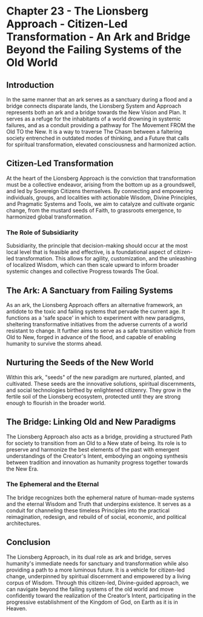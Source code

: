 # Chapter 23 - The Lionsberg Approach - Citizen-Led Transformation - An Ark and Bridge Beyond the Failing Systems of the Old World

## Introduction

In the same manner that an ark serves as a sanctuary during a flood and a bridge connects disparate lands, the Lionsberg System and Approach represents both an ark and a bridge towards the New Vision and Plan. It serves as a refuge for the inhabitants of a world drowning in systemic failures, and as a conduit providing a pathway for The Movement FROM the Old TO the New. It is a way to traverse The Chasm between a faltering society entrenched in outdated modes of thinking, and a Future that calls for spiritual transformation, elevated consciousness and harmonized action.

## Citizen-Led Transformation

At the heart of the Lionsberg Approach is the conviction that transformation must be a collective endeavor, arising from the bottom up as a groundswell, and led by Sovereign Citizens themselves. By connecting and empowering individuals, groups, and localities with actionable Wisdom, Divine Principles, and Pragmatic Systems and Tools, we aim to catalyze and cultivate organic change, from the mustard seeds of Faith, to grassroots emergence, to harmonized global transformation.

### The Role of Subsidiarity

Subsidiarity, the principle that decision-making should occur at the most local level that is feasible and effective, is a foundational aspect of citizen-led transformation. This allows for agility, customization, and the unleashing of localized Wisdom, which can then scale upward to inform broader systemic changes and collective Progress towards The Goal.

## The Ark: A Sanctuary from Failing Systems

As an ark, the Lionsberg Approach offers an alternative framework, an antidote to the toxic and failing systems that pervade the current age. It functions as a 'safe space' in which to experiment with new paradigms, sheltering transformative initiatives from the adverse currents of a world resistant to change. It further aims to serve as a safe transition vehicle from Old to New, forged in advance of the flood, and capable of enabling humanity to survive the storms ahead. 

## Nurturing the Seeds of the New World

Within this ark, "seeds" of the new paradigm are nurtured, planted, and cultivated. These seeds are the innovative solutions, spiritual discernments, and social technologies birthed by enlightened citizenry. They grow in the fertile soil of the Lionsberg ecosystem, protected until they are strong enough to flourish in the broader world.

## The Bridge: Linking Old and New Paradigms

The Lionsberg Approach also acts as a bridge, providing a structured Path for society to transition from an Old to a New state of being. Its role is to preserve and harmonize the best elements of the past with emergent understandings of the Creator's Intent, embodying an ongoing synthesis between tradition and innovation as humanity progress together towards the New Era. 

### The Ephemeral and the Eternal

The bridge recognizes both the ephemeral nature of human-made systems and the eternal Wisdom and Truth that underpins existence. It serves as a conduit for channeling these timeless Principles into the practical reimagination, redesign, and rebuild of of social, economic, and political architectures.

## Conclusion

The Lionsberg Approach, in its dual role as ark and bridge, serves humanity's immediate needs for sanctuary and transformation while also providing a path to a more luminous future. It is a vehicle for citizen-led change, underpinned by spiritual discernment and empowered by a living corpus of Wisdom. Through this citizen-led, Divine-guided approach, we can navigate beyond the failing systems of the old world and move confidently toward the realization of the Creator’s Intent, participating in the progressive establishment of the Kingdom of God, on Earth as it is in Heaven.